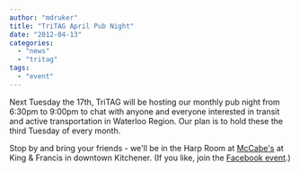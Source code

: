 ```yaml
---
author: "mdruker"
title: "TriTAG April Pub Night"
date: "2012-04-13"
categories: 
  - "news"
  - "tritag"
tags: 
  - "event"
---
```


Next Tuesday the 17th, TriTAG will be hosting our monthly pub night from 6:30pm to 9:00pm to chat with anyone and everyone interested in transit and active transportation in Waterloo Region. Our plan is to hold these the third Tuesday of every month.

Stop by and bring your friends - we'll be in the Harp Room at [McCabe's](https://www.mccabesirishpub.ca/Kitchener/) at King & Francis in downtown Kitchener. (If you like, join the [Facebook event](https://www.facebook.com/events/227151194058522/).)
